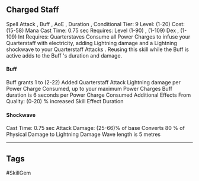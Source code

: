 ## Charged Staff
Spell
Attack , Buff , AoE , Duration , Conditional
Tier: 9
Level: (1-20)
Cost: (15-58) Mana
Cast Time: 0.75 sec
Requires: Level (1-90) , (1-109) Dex , (1-109) Int
Requires: Quarterstaves
Consume all Power Charges to infuse your Quarterstaff with electricity, adding Lightning damage and a Lightning shockwave to your Quarterstaff Attacks . Reusing this skill while the Buff is active adds to the Buff 's duration and damage.
#### Buff
Buff grants 1 to (2-22) Added Quarterstaff Attack Lightning damage per Power Charge Consumed, up to your maximum Power Charges
Buff duration is 6 seconds per Power Charge Consumed
Additional Effects From Quality:
(0-20) % increased Skill Effect Duration
#### Shockwave
Cast Time: 0.75 sec
Attack Damage: (25-66)% of base
Converts 80 % of Physical Damage to Lightning Damage
Wave length is 5 metres

---
## Tags
#SkillGem
